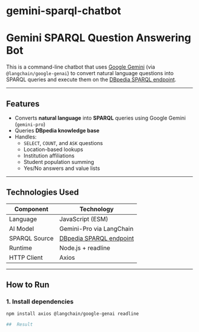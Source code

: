 # gemini-sparql-chatbot

#  Gemini SPARQL Question Answering Bot

This is a command-line chatbot that uses [Google Gemini](https://ai.google.dev/) (via `@langchain/google-genai`) to convert natural language questions into SPARQL queries and execute them on the [DBpedia SPARQL endpoint](https://dbpedia.org/sparql).

---

##  Features

- Converts **natural language** into **SPARQL** queries using Google Gemini (`gemini-pro`)
- Queries **DBpedia knowledge base**
- Handles:
  - `SELECT`, `COUNT`, and `ASK` questions
  - Location-based lookups
  - Institution affiliations
  - Student population summing
  - Yes/No answers and value lists

---

##  Technologies Used

| Component     | Technology                          |
|---------------|--------------------------------------|
| Language      | JavaScript (ESM)                    |
| AI Model      | Gemini-Pro via LangChain            |
| SPARQL Source | [DBpedia SPARQL endpoint](https://dbpedia.org/sparql) |
| Runtime       | Node.js + readline                  |
| HTTP Client   | Axios                               |

---

##  How to Run

### 1. Install dependencies
```bash
npm install axios @langchain/google-genai readline

##  Result


